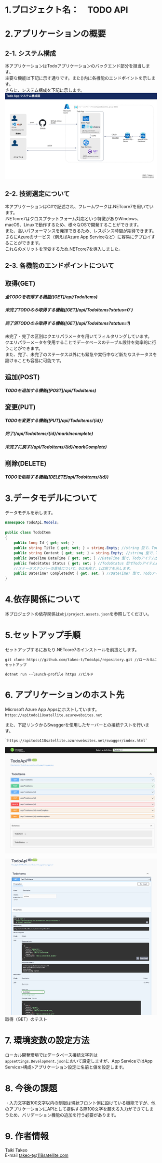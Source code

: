 # 1.プロジェクト名：　TODO API

# 2.アプリケーションの概要  
## 2-1. システム構成  
本アプリケーションはTodoアプリケーションのバックエンド部分を担当します。  
主要な機能は下記に示す通りです。また()内に各機能のエンドポイントを示します。  
さらに、システム構成を下記に示します。  
![システム構成](images/SystemMap.jpeg)  

## 2-2. 技術選定について  
本アプリケーションはC#で記述され、フレームワークは.NETcore7を用いています。  
.NETcore7はクロスプラットフォーム対応という特徴がありWindows、macOS、Linuxで動作するため、様々なOSで開発することができます。  
また、高いパフォーマンスを発揮できるため、レスポンス時間が期待できます。  
さらにAzureのサービス（例えばAzure App Serviceなど）に容易にデプロイすることができます。  
これらのメリットを享受するため.NETcore7を導入しました。

## 2-3. 各機能のエンドポイントについて  
## 取得(GET)  
##### 全TODOを取得する機能([GET]/api/TodoItems)  
##### 未完了TODOのみ取得する機能([GET]/api/TodoItems?status=0`)  
##### 完了済TODOのみ取得する機能([GET]/api/TodoItems?status=1)  
未完了・完了の区別はクエリパラメータを用いてフィルタリングしています。  
クエリパラーメータを使用することでデータベースのテーブル設計を効率的に行うことができます。  
また、完了、未完了のステータス以外にも緊急や実行中など新たなステータスを設けることも容易に可能です。  

## 追加(POST)  
##### TODOを追加する機能([POST]/api/TodoItems)  

## 変更(PUT)  
##### TODOを変更する機能([PUT]/api/TodoItems/{id})  
##### 完了(/api/TodoItems/{id}/markIncomplete)  
##### 未完了に戻す(/api/TodoItems/{id}/markComplete)  

## 削除(DELETE)  
##### TODOを削除する機能([DELETE]api/TodoItems/{id})  

# 3.データモデルについて
データモデルを示します。
```Models/TodoItem.cs
namespace TodoApi.Models;

public class TodoItem
{
    public long Id { get; set; }
    public string Title { get; set; } = string.Empty; //string 型で、Todoアイテムのタイトルを表します。
    public string Content { get; set; } = string.Empty; //string 型で、Todoアイテムの内容や詳細を表します。
    public DateTime DateTime { get; set; } //DateTime 型で、Todoアイテムが作成された日時や予定日時など、日時に関連する情報を保持します。
    public TodoStatus Status { get; set; } //TodoStatus 型でTodoアイテムの状態（例：未完了、完了）を示します。
    //ステータスナンバーの意味について、0は未完了、1は完了を示します。
    public DateTime? CompletedAt { get; set; } //DateTime? 型で、Todoアイテムが完了した日時を示します。このプロパティは null 許容型（DateTime?）であるため、値がない場合（つまりアイテムが未完了の場合）は null になります。
}
```

# 4.依存関係について
本プロジェクトの依存関係は`obj/project.assets.json`を参照してください。  

# 5.セットアップ手順
セットアップするにあたり.NETcore7のインストールを前提とします。
```
git clone https://github.com/takeo-t/TodoApi/repository.git //ローカルにセットアップ
```
```
dotnet run --launch-profile https //ビルド
```
# 6. アプリケーションのホスト先
Microsoft Azure App Appsにホストしています。  
`https://apitodo118satellite.azurewebsites.net`  

また、下記リンクからSwaggerを使用したサーバーとの接続テストを行います。  
```
`https://apitodo118satellite.azurewebsites.net/swagger/index.html`  
```
![Swagger](images/swagger.png)  

![Swaggerにて全取得(GET)のテスト](images/swagger_get.png)  
取得（GET）のテスト  

# 7. 環境変数の設定方法
ローカル開発環境ではデータベース接続文字列は`appsettings.Development.json`において設定しますが、App ServiceではApp Service>構成>アプリケーション設定に名前と値を設定します。  

# 8. 今後の課題
・入力文字数100文字以内の制限は現状フロント側に設けている機能ですが、他のアプリケーションにAPIとして提供する際100文字を超える入力ができてしまうため、バリデーション機能の追加を行う必要があります。  

# 9. 作者情報
Taiki Takeo  
E-mail takeo-t@118satellite.com  